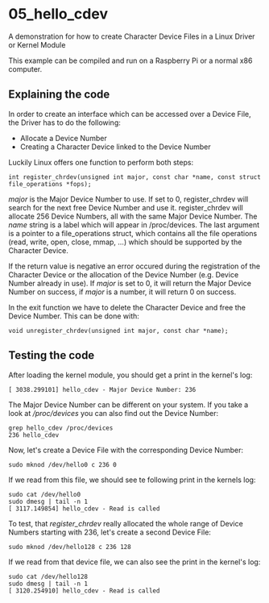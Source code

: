 # 05_hello_cdev

A demonstration for how to create Character Device Files in a Linux Driver or Kernel Module

This example can be compiled and run on a Raspberry Pi or a normal x86 computer.

## Explaining the code

In order to create an interface which can be accessed over a Device File, the Driver has to do the following:

- Allocate a Device Number
- Creating a Character Device linked to the Device Number

Luckily Linux offers one function to perform both steps:

~~~
int register_chrdev(unsigned int major, const char *name, const struct file_operations *fops);
~~~

*major* is the Major Device Number to use. If set to 0, register_chrdev will search for the next free Device Number and use it. register_chrdev will allocate 256 Device Numbers, all with the same Major Device Number. The *name* string is a label which will appear in /proc/devices. The last argument is a pointer to a file_operations struct, which contains all the file operations (read, write, open, close, mmap, ...) which should be supported by the Character Device.

If the return value is negative an error occured during the registration of the Character Device or the allocation of the Device Number (e.g. Device Number already in use). If *major* is set to 0, it will return the Major Device Number on success, if *major* is a number, it will return 0 on success.

In the exit function we have to delete the Character Device and free the Device Number. This can be done with:

~~~
void unregister_chrdev(unsigned int major, const char *name);
~~~

## Testing the code

After loading the kernel module, you should get a print in the kernel's log:

~~~
[ 3038.299101] hello_cdev - Major Device Number: 236
~~~

The Major Device Number can be different on your system. If you take a look at */proc/devices* you can also find out the Device Number:

~~~
grep hello_cdev /proc/devices
236 hello_cdev
~~~

Now, let's create a Device File with the corresponding Device Number:

~~~
sudo mknod /dev/hello0 c 236 0
~~~

If we read from this file, we should see te following print in the kernels log:

~~~
sudo cat /dev/hello0
sudo dmesg | tail -n 1
[ 3117.149854] hello_cdev - Read is called
~~~

To test, that *register_chrdev* really allocated the whole range of Device Numbers starting with 236, let's create a second Device File:

~~~
sudo mknod /dev/hello128 c 236 128
~~~

If we read from that device file, we can also see the print in the kernel's log:

~~~
sudo cat /dev/hello128
sudo dmesg | tail -n 1
[ 3120.254910] hello_cdev - Read is called
~~~

